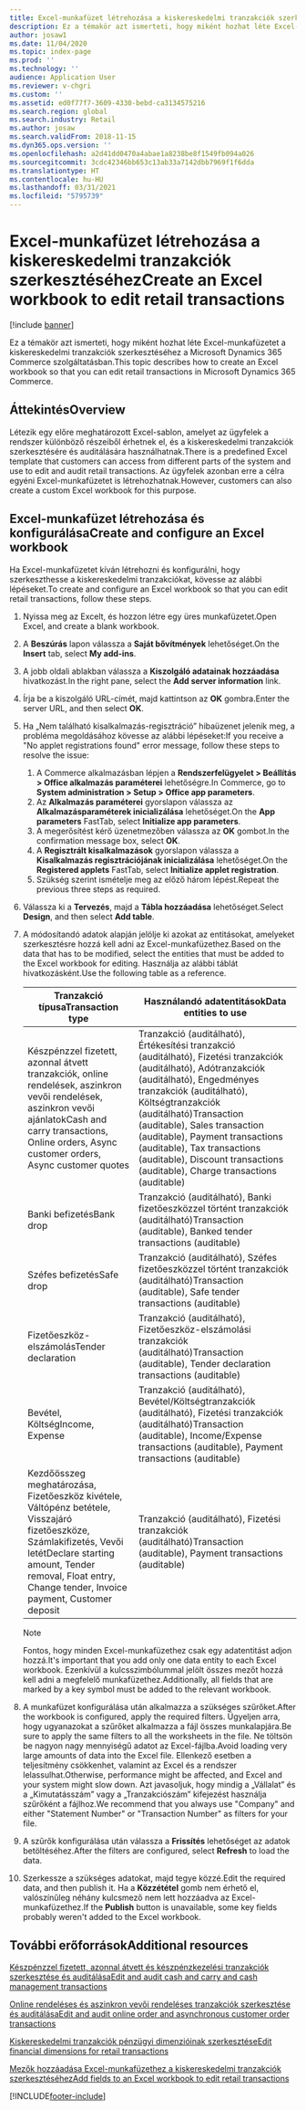 ```yaml
---
title: Excel-munkafüzet létrehozása a kiskereskedelmi tranzakciók szerkesztéséhez
description: Ez a témakör azt ismerteti, hogy miként hozhat léte Excel-munkafüzetet a kiskereskedelmi tranzakciók szerkesztéséhez a Microsoft Dynamics 365 Commerce szolgáltatásban.
author: josaw1
ms.date: 11/04/2020
ms.topic: index-page
ms.prod: ''
ms.technology: ''
audience: Application User
ms.reviewer: v-chgri
ms.custom: ''
ms.assetid: ed0f77f7-3609-4330-bebd-ca3134575216
ms.search.region: global
ms.search.industry: Retail
ms.author: josaw
ms.search.validFrom: 2018-11-15
ms.dyn365.ops.version: ''
ms.openlocfilehash: a2d41dd0470a4abae1a8238be8f1549fb094a026
ms.sourcegitcommit: 3cdc42346bb653c13ab33a7142dbb7969f1f6dda
ms.translationtype: HT
ms.contentlocale: hu-HU
ms.lasthandoff: 03/31/2021
ms.locfileid: "5795739"
---
```

# <a name="create-an-excel-workbook-to-edit-retail-transactions"></a><span data-ttu-id="cbe96-103">Excel-munkafüzet létrehozása a kiskereskedelmi tranzakciók szerkesztéséhez</span><span class="sxs-lookup"><span data-stu-id="cbe96-103">Create an Excel workbook to edit retail transactions</span></span>

[!include [banner](../includes/banner.md)]

<span data-ttu-id="cbe96-104">Ez a témakör azt ismerteti, hogy miként hozhat léte Excel-munkafüzetet a kiskereskedelmi tranzakciók szerkesztéséhez a Microsoft Dynamics 365 Commerce szolgáltatásban.</span><span class="sxs-lookup"><span data-stu-id="cbe96-104">This topic describes how to create an Excel workbook so that you can edit retail transactions in Microsoft Dynamics 365 Commerce.</span></span>

## <a name="overview"></a><span data-ttu-id="cbe96-105">Áttekintés</span><span class="sxs-lookup"><span data-stu-id="cbe96-105">Overview</span></span>

<span data-ttu-id="cbe96-106">Létezik egy előre meghatározott Excel-sablon, amelyet az ügyfelek a rendszer különböző részeiből érhetnek el, és a kiskereskedelmi tranzakciók szerkesztésére és auditálására használhatnak.</span><span class="sxs-lookup"><span data-stu-id="cbe96-106">There is a predefined Excel template that customers can access from different parts of the system and use to edit and audit retail transactions.</span></span> <span data-ttu-id="cbe96-107">Az ügyfelek azonban erre a célra egyéni Excel-munkafüzetet is létrehozhatnak.</span><span class="sxs-lookup"><span data-stu-id="cbe96-107">However, customers can also create a custom Excel workbook for this purpose.</span></span>

## <a name="create-and-configure-an-excel-workbook"></a><span data-ttu-id="cbe96-108">Excel-munkafüzet létrehozása és konfigurálása</span><span class="sxs-lookup"><span data-stu-id="cbe96-108">Create and configure an Excel workbook</span></span>

<span data-ttu-id="cbe96-109">Ha Excel-munkafüzetet kíván létrehozni és konfigurálni, hogy szerkeszthesse a kiskereskedelmi tranzakciókat, kövesse az alábbi lépéseket.</span><span class="sxs-lookup"><span data-stu-id="cbe96-109">To create and configure an Excel workbook so that you can edit retail transactions, follow these steps.</span></span>

1. <span data-ttu-id="cbe96-110">Nyissa meg az Excelt, és hozzon létre egy üres munkafüzetet.</span><span class="sxs-lookup"><span data-stu-id="cbe96-110">Open Excel, and create a blank workbook.</span></span>
1. <span data-ttu-id="cbe96-111">A **Beszúrás** lapon válassza a **Saját bővítmények** lehetőséget.</span><span class="sxs-lookup"><span data-stu-id="cbe96-111">On the **Insert** tab, select **My add-ins**.</span></span>
1. <span data-ttu-id="cbe96-112">A jobb oldali ablakban válassza a **Kiszolgáló adatainak hozzáadása** hivatkozást.</span><span class="sxs-lookup"><span data-stu-id="cbe96-112">In the right pane, select the **Add server information** link.</span></span>
1. <span data-ttu-id="cbe96-113">Írja be a kiszolgáló URL-címét, majd kattintson az **OK** gombra.</span><span class="sxs-lookup"><span data-stu-id="cbe96-113">Enter the server URL, and then select **OK**.</span></span>
1. <span data-ttu-id="cbe96-114">Ha „Nem található kisalkalmazás-regisztráció” hibaüzenet jelenik meg, a probléma megoldásához kövesse az alábbi lépéseket:</span><span class="sxs-lookup"><span data-stu-id="cbe96-114">If you receive a "No applet registrations found" error message, follow these steps to resolve the issue:</span></span>

    1. <span data-ttu-id="cbe96-115">A Commerce alkalmazásban lépjen a **Rendszerfelügyelet \> Beállítás \> Office alkalmazás paraméterei** lehetőségre.</span><span class="sxs-lookup"><span data-stu-id="cbe96-115">In Commerce, go to **System administration \> Setup \> Office app parameters**.</span></span>
    1. <span data-ttu-id="cbe96-116">Az **Alkalmazás paraméterei** gyorslapon válassza az **Alkalmazásparaméterek inicializálása** lehetőséget.</span><span class="sxs-lookup"><span data-stu-id="cbe96-116">On the **App parameters** FastTab, select **Initialize app parameters**.</span></span>
    1. <span data-ttu-id="cbe96-117">A megerősítést kérő üzenetmezőben válassza az **OK** gombot.</span><span class="sxs-lookup"><span data-stu-id="cbe96-117">In the confirmation message box, select **OK**.</span></span>
    1. <span data-ttu-id="cbe96-118">A **Regisztrált kisalkalmazások** gyorslapon válassza a **Kisalkalmazás regisztrációjának inicializálása** lehetőséget.</span><span class="sxs-lookup"><span data-stu-id="cbe96-118">On the **Registered applets** FastTab, select **Initialize applet registration**.</span></span>
    1. <span data-ttu-id="cbe96-119">Szükség szerint ismételje meg az előző három lépést.</span><span class="sxs-lookup"><span data-stu-id="cbe96-119">Repeat the previous three steps as required.</span></span>

1. <span data-ttu-id="cbe96-120">Válassza ki a **Tervezés**, majd a **Tábla hozzáadása** lehetőséget.</span><span class="sxs-lookup"><span data-stu-id="cbe96-120">Select **Design**, and then select **Add table**.</span></span>
1. <span data-ttu-id="cbe96-121">A módosítandó adatok alapján jelölje ki azokat az entitásokat, amelyeket szerkesztésre hozzá kell adni az Excel-munkafüzethez.</span><span class="sxs-lookup"><span data-stu-id="cbe96-121">Based on the data that has to be modified, select the entities that must be added to the Excel workbook for editing.</span></span> <span data-ttu-id="cbe96-122">Használja az alábbi táblát hivatkozásként.</span><span class="sxs-lookup"><span data-stu-id="cbe96-122">Use the following table as a reference.</span></span>

    | <span data-ttu-id="cbe96-123">Tranzakció típusa</span><span class="sxs-lookup"><span data-stu-id="cbe96-123">Transaction type</span></span> | <span data-ttu-id="cbe96-124">Használandó adatentitások</span><span class="sxs-lookup"><span data-stu-id="cbe96-124">Data entities to use</span></span> |
    |------------------|----------------------|
    | <span data-ttu-id="cbe96-125">Készpénzzel fizetett, azonnal átvett tranzakciók, online rendelések, aszinkron vevői rendelések, aszinkron vevői ajánlatok</span><span class="sxs-lookup"><span data-stu-id="cbe96-125">Cash and carry transactions, Online orders, Async customer orders, Async customer quotes</span></span> | <span data-ttu-id="cbe96-126">Tranzakció (auditálható), Értékesítési tranzakció (auditálható), Fizetési tranzakciók (auditálható), Adótranzakciók (auditálható), Engedményes tranzakciók (auditálható), Költségtranzakciók (auditálható)</span><span class="sxs-lookup"><span data-stu-id="cbe96-126">Transaction (auditable), Sales transaction (auditable), Payment transactions (auditable), Tax transactions (auditable), Discount transactions (auditable), Charge transactions (auditable)</span></span> |
    | <span data-ttu-id="cbe96-127">Banki befizetés</span><span class="sxs-lookup"><span data-stu-id="cbe96-127">Bank drop</span></span> | <span data-ttu-id="cbe96-128">Tranzakció (auditálható), Banki fizetőeszközzel történt tranzakciók (auditálható)</span><span class="sxs-lookup"><span data-stu-id="cbe96-128">Transaction (auditable), Banked tender transactions (auditable)</span></span> |
    | <span data-ttu-id="cbe96-129">Széfes befizetés</span><span class="sxs-lookup"><span data-stu-id="cbe96-129">Safe drop</span></span> | <span data-ttu-id="cbe96-130">Tranzakció (auditálható), Széfes fizetőeszközzel történt tranzakciók (auditálható)</span><span class="sxs-lookup"><span data-stu-id="cbe96-130">Transaction (auditable), Safe tender transactions (auditable)</span></span> |
    | <span data-ttu-id="cbe96-131">Fizetőeszköz-elszámolás</span><span class="sxs-lookup"><span data-stu-id="cbe96-131">Tender declaration</span></span> | <span data-ttu-id="cbe96-132">Tranzakció (auditálható), Fizetőeszköz-elszámolási tranzakciók (auditálható)</span><span class="sxs-lookup"><span data-stu-id="cbe96-132">Transaction (auditable), Tender declaration transactions (auditable)</span></span> |
    | <span data-ttu-id="cbe96-133">Bevétel, Költség</span><span class="sxs-lookup"><span data-stu-id="cbe96-133">Income, Expense</span></span> | <span data-ttu-id="cbe96-134">Tranzakció (auditálható), Bevétel/Költségtranzakciók (auditálható), Fizetési tranzakciók (auditálható)</span><span class="sxs-lookup"><span data-stu-id="cbe96-134">Transaction (auditable), Income/Expense transactions (auditable), Payment transactions (auditable)</span></span> |
    | <span data-ttu-id="cbe96-135">Kezdőösszeg meghatározása, Fizetőeszköz kivétele, Váltópénz betétele, Visszajáró fizetőeszköze, Számlakifizetés, Vevői letét</span><span class="sxs-lookup"><span data-stu-id="cbe96-135">Declare starting amount, Tender removal, Float entry, Change tender, Invoice payment, Customer deposit</span></span> | <span data-ttu-id="cbe96-136">Tranzakció (auditálható), Fizetési tranzakciók (auditálható)</span><span class="sxs-lookup"><span data-stu-id="cbe96-136">Transaction (auditable), Payment transactions (auditable)</span></span> |

    > [!NOTE]
    > <span data-ttu-id="cbe96-137">Fontos, hogy minden Excel-munkafüzethez csak egy adatentitást adjon hozzá.</span><span class="sxs-lookup"><span data-stu-id="cbe96-137">It's important that you add only one data entity to each Excel workbook.</span></span> <span data-ttu-id="cbe96-138">Ezenkívül a kulcsszimbólummal jelölt összes mezőt hozzá kell adni a megfelelő munkafüzethez.</span><span class="sxs-lookup"><span data-stu-id="cbe96-138">Additionally, all fields that are marked by a key symbol must be added to the relevant workbook.</span></span>

1. <span data-ttu-id="cbe96-139">A munkafüzet konfigurálása után alkalmazza a szükséges szűrőket.</span><span class="sxs-lookup"><span data-stu-id="cbe96-139">After the workbook is configured, apply the required filters.</span></span> <span data-ttu-id="cbe96-140">Ügyeljen arra, hogy ugyanazokat a szűrőket alkalmazza a fájl összes munkalapjára.</span><span class="sxs-lookup"><span data-stu-id="cbe96-140">Be sure to apply the same filters to all the worksheets in the file.</span></span> <span data-ttu-id="cbe96-141">Ne töltsön be nagyon nagy mennyiségű adatot az Excel-fájlba.</span><span class="sxs-lookup"><span data-stu-id="cbe96-141">Avoid loading very large amounts of data into the Excel file.</span></span> <span data-ttu-id="cbe96-142">Ellenkező esetben a teljesítmény csökkenhet, valamint az Excel és a rendszer lelassulhat.</span><span class="sxs-lookup"><span data-stu-id="cbe96-142">Otherwise, performance might be affected, and Excel and your system might slow down.</span></span> <span data-ttu-id="cbe96-143">Azt javasoljuk, hogy mindig a „Vállalat” és a „Kimutatásszám” vagy a „Tranzakciószám” kifejezést használja szűrőként a fájlhoz.</span><span class="sxs-lookup"><span data-stu-id="cbe96-143">We recommend that you always use "Company" and either "Statement Number" or "Transaction Number" as filters for your file.</span></span>
1. <span data-ttu-id="cbe96-144">A szűrők konfigurálása után válassza a **Frissítés** lehetőséget az adatok betöltéséhez.</span><span class="sxs-lookup"><span data-stu-id="cbe96-144">After the filters are configured, select **Refresh** to load the data.</span></span>
1. <span data-ttu-id="cbe96-145">Szerkessze a szükséges adatokat, majd tegye közzé.</span><span class="sxs-lookup"><span data-stu-id="cbe96-145">Edit the required data, and then publish it.</span></span> <span data-ttu-id="cbe96-146">Ha a **Közzététel** gomb nem érhető el, valószínűleg néhány kulcsmező nem lett hozzáadva az Excel-munkafüzethez.</span><span class="sxs-lookup"><span data-stu-id="cbe96-146">If the **Publish** button is unavailable, some key fields probably weren't added to the Excel workbook.</span></span>

## <a name="additional-resources"></a><span data-ttu-id="cbe96-147">További erőforrások</span><span class="sxs-lookup"><span data-stu-id="cbe96-147">Additional resources</span></span>

[<span data-ttu-id="cbe96-148">Készpénzzel fizetett, azonnal átvett és készpénzkezelési tranzakciók szerkesztése és auditálása</span><span class="sxs-lookup"><span data-stu-id="cbe96-148">Edit and audit cash and carry and cash management transactions</span></span>](edit-cash-trans.md)

[<span data-ttu-id="cbe96-149">Online rendeléses és aszinkron vevői rendeléses tranzakciók szerkesztése és auditálása</span><span class="sxs-lookup"><span data-stu-id="cbe96-149">Edit and audit online order and asynchronous customer order transactions</span></span>](edit-order-trans.md)

[<span data-ttu-id="cbe96-150">Kiskereskedelmi tranzakciók pénzügyi dimenzióinak szerkesztése</span><span class="sxs-lookup"><span data-stu-id="cbe96-150">Edit financial dimensions for retail transactions</span></span>](edit-financial-dim.md)

[<span data-ttu-id="cbe96-151">Mezők hozzáadása Excel-munkafüzethez a kiskereskedelmi tranzakciók szerkesztéséhez</span><span class="sxs-lookup"><span data-stu-id="cbe96-151">Add fields to an Excel workbook to edit retail transactions</span></span>](add-fields-excel.md)


[!INCLUDE[footer-include](../includes/footer-banner.md)]